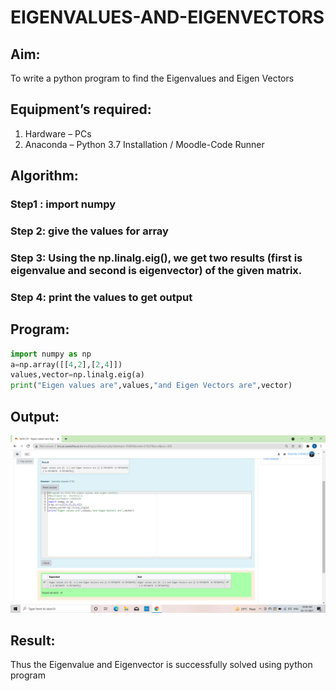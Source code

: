 # EIGENVALUES-AND-EIGENVECTORS
## Aim:
To write a python program to find the Eigenvalues and Eigen Vectors
## Equipment’s required:
1. 	Hardware – PCs
2. 	Anaconda – Python 3.7 Installation / Moodle-Code Runner
## Algorithm:
### Step1 : import numpy
### Step 2: give the values for array 
### Step 3: Using the np.linalg.eig(),  we get two results (first is eigenvalue and second is eigenvector) of the given matrix.
### Step 4: print the values to get output
## Program: 
~~~python
import numpy as np
a=np.array([[4,2],[2,4]])
values,vector=np.linalg.eig(a)
print("Eigen values are",values,"and Eigen Vectors are",vector)
~~~
## Output:
![output](.//eigen.png)
## Result:
Thus the Eigenvalue and Eigenvector is successfully solved using python program
